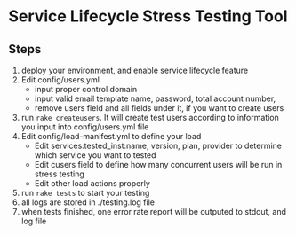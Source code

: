 Service Lifecycle Stress Testing Tool
================

Steps
-------------
1. deploy your environment, and enable service lifecycle feature
2. Edit config/users.yml
    - input proper control domain
    - input valid email template name, password, total account number,
    - remove users field and all fields under it, if you want to create users
3. run ```rake createusers```. It will create test users according to information
   you input into config/users.yml file
4. Edit config/load-manifest.yml to define your load
    - Edit services:tested_inst:name, version, plan, provider to determine which service you want to tested
    - Edit cusers field to define how many concurrent users will be run in stress testing
    - Edit other load actions properly
5. run ```rake tests``` to start your testing
6. all logs are stored in ./testing.log file
7. when tests finished, one error rate report will be outputed to stdout, and log file
